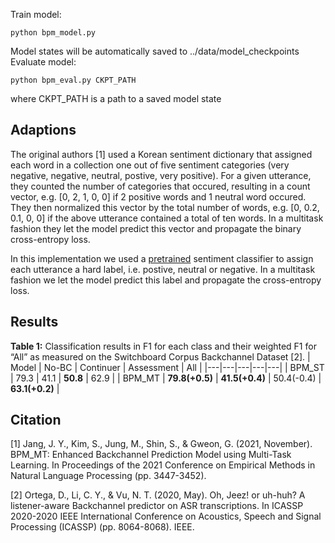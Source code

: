 Train model:
```
python bpm_model.py
```
Model states will be automatically saved to ../data/model_checkpoints
Evaluate model:
```
python bpm_eval.py CKPT_PATH
```
where CKPT_PATH is a path to a saved model state
## Adaptions
The original authors [1] used a Korean sentiment dictionary that assigned each word in a collection one out of five sentiment categories (very negative, negative, neutral, postive, very positive). For a given utterance, they counted the number of categories that occured, resulting in a count vector, e.g. [0, 2, 1, 0, 0] if 2 positive words and 1 neutral word occured. They then normalized this vector by the total number of words, e.g. [0, 0.2, 0.1, 0, 0] if the above utterance contained a total of ten words. In a multitask fashion they let the model predict this vector and propagate the binary cross-entropy loss.

In this implementation we used a [pretrained](https://huggingface.co/cardiffnlp/twitter-roberta-base-sentiment) sentiment classifier to assign each utterance a hard label, i.e. postive, neutral or negative. In a multitask fashion we let the model predict this label and propagate the cross-entropy loss.

## Results
**Table 1:** Classification results in F1 for each class and their weighted F1 for “All” as measured on the Switchboard Corpus Backchannel Dataset [2].
| Model  | No-BC  | Continuer  | Assessment  | All  |
|---|---|---|---|---|
| BPM_ST  | 79.3  | 41.1  | **50.8**  | 62.9  |
| BPM_MT  | **79.8(+0.5)**  | **41.5(+0.4)**  | 50.4(-0.4)  | **63.1(+0.2)**  |

## Citation
[1] Jang, J. Y., Kim, S., Jung, M., Shin, S., & Gweon, G. (2021, November). BPM_MT: Enhanced Backchannel Prediction Model using Multi-Task Learning. In Proceedings of the 2021 Conference on Empirical Methods in Natural Language Processing (pp. 3447-3452).

[2] Ortega, D., Li, C. Y., & Vu, N. T. (2020, May). Oh, Jeez! or uh-huh? A listener-aware Backchannel predictor on ASR transcriptions. In ICASSP 2020-2020 IEEE International Conference on Acoustics, Speech and Signal Processing (ICASSP) (pp. 8064-8068). IEEE.
